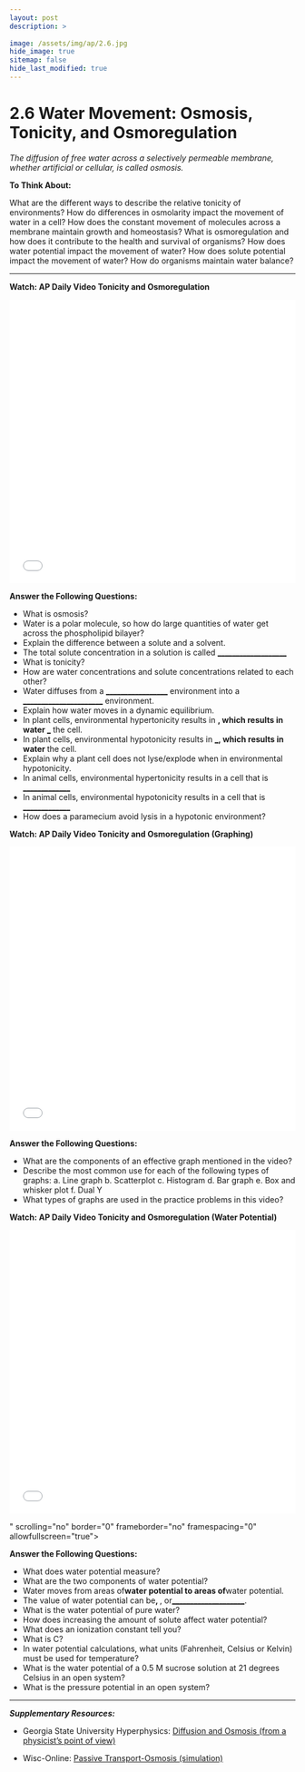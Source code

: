 ```yaml
---
layout: post
description: >
  
image: /assets/img/ap/2.6.jpg
hide_image: true
sitemap: false
hide_last_modified: true
---
```


# 2.6 Water Movement: Osmosis, Tonicity, and Osmoregulation

*The diffusion of free water across a selectively permeable membrane, whether artificial or cellular, is called osmosis.*

**To Think About:** 

What are the different ways to describe the relative tonicity of environments?  How do differences in osmolarity impact the movement of water in a cell?  How does the constant movement of molecules across a membrane maintain growth and homeostasis?  What is osmoregulation and how does it contribute to the health and survival of organisms?  How does water potential impact the movement of water?  How does solute potential impact the movement of water?  How do organisms maintain water balance?

---

**Watch: AP Daily Video Tonicity and Osmoregulation**

<iframe src="//player.bilibili.com/player.html?isOutside=true&aid=762646093&bvid=BV1964y1a7Xj&cid=407276932&p=17&high_quality=1&danmaku=0&autoplay=0" allowfullscreen="allowfullscreen" width="100%" height="500" scrolling="no" frameborder="0" sandbox="allow-top-navigation allow-same-origin allow-forms allow-scripts"></iframe>

**Answer the Following Questions:**

- What is osmosis?  
- Water is a polar molecule, so how do large quantities of water get across the phospholipid bilayer?
- Explain the difference between a solute and a solvent.
- The total solute concentration in a solution is called <u>___________________</u>
- What is tonicity?
- How are water concentrations and solute concentrations related to each other?
- Water diffuses from a <u>_________________</u> environment into a <u>______________________</u> environment.
- Explain how water moves in a dynamic equilibrium.
- In plant cells, environmental hypertonicity results in <u>____________________</u>, which results in water <u>_____________________</u>  the cell.
- In plant cells, environmental hypotonicity results in <u>_____________________</u>, which results in water <u>____________________</u> the cell.
- Explain why a plant cell does not lyse/explode when in environmental hypotonicity.
- In animal cells, environmental hypertonicity results in a cell that is <u>_____________</u>
- In animal cells, environmental hypotonicity results in a cell that is <u>_____________</u>
- How does a paramecium avoid lysis in a hypotonic environment?

**Watch: AP Daily Video Tonicity and Osmoregulation (Graphing)**

<iframe src="//player.bilibili.com/player.html?isOutside=true&aid=762646093&bvid=BV1964y1a7Xj&cid=407277325&p=18&high_quality=1&danmaku=0&autoplay=0" allowfullscreen="allowfullscreen" width="100%" height="500" scrolling="no" frameborder="0" sandbox="allow-top-navigation allow-same-origin allow-forms allow-scripts"></iframe>

**Answer the Following Questions:**

- What are the components of an effective graph mentioned in the video?
- Describe the most common use for each of the following types of graphs:
a.	Line graph
b.	Scatterplot
c.	Histogram
d.	Bar graph
e.	Box and whisker plot
f.	Dual Y
- What types of graphs are used in the practice problems in this video?

**Watch: AP Daily Video Tonicity and Osmoregulation (Water Potential)**

<iframe src="//player.bilibili.com/player.html?isOutside=true&aid=762646093&bvid=BV1964y1a7Xj&cid=407277739&p=19&high_quality=1&danmaku=0&autoplay=0" allowfullscreen="allowfullscreen" width="100%" height="500" scrolling="no" frameborder="0" sandbox="allow-top-navigation allow-same-origin allow-forms allow-scripts"></iframe>

" scrolling="no" border="0" frameborder="no" framespacing="0" allowfullscreen="true"></iframe>

**Answer the Following Questions:**

- What does water potential measure?
- What are the two components of water potential?
- Water moves from areas of<u>____________________</u>water potential to areas of<u>____________________</u>water potential.
- The value of water potential can be<u>____________________</u>, <u>____________________</u>, or<u>____________________</u>.
- What is the water potential of pure water?
- How does increasing the amount of solute affect water potential?
- What does an ionization constant tell you?
- What is C?
- In water potential calculations, what units (Fahrenheit, Celsius or Kelvin) must be used for temperature?
- What is the water potential of a 0.5 M sucrose solution at 21 degrees Celsius in an open system?
- What is the pressure potential in an open system?

---

***Supplementary Resources:*** 

- Georgia State University Hyperphysics: [Diffusion and Osmosis (from a physicist’s point of view)](http://hyperphysics.phy-astr.gsu.edu/hbase/Kinetic/diffus.html)

- Wisc-Online: [Passive Transport-Osmosis (simulation)](https://www.wisc-online.com/learn/natural-science/life-science/ap11003/the-cell-passive-transport-osmosis)



